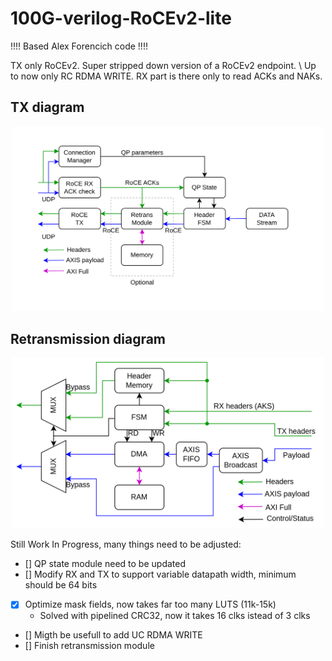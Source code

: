 # 100G-verilog-RoCEv2-lite

!!!! Based Alex Forencich code !!!!

TX only RoCEv2. Super stripped down version of a RoCEv2 endpoint. \\
Up to now only RC RDMA WRITE. RX part is there only to read ACKs and NAKs.

## TX diagram
<center>
    <img src="img/RoCE_TX_diagram.png" alt="Drawing" style="width: 500px"/>
</center>

## Retransmission diagram
<center>
    <img src="img/Retransmission_RoCE.png" alt="Drawing" style="width: 500px"/>
</center>

Still Work In Progress, many things need to be adjusted:
- [] QP state module need to be updated
- [] Modify RX and TX to support variable datapath width, minimum should be 64 bits
- [x] Optimize mask fields, now takes far too many LUTS (11k-15k)
	- Solved with pipelined CRC32, now it takes 16 clks istead of 3 clks
- [] Migth be usefull to add UC RDMA WRITE
- [] Finish retransmission module
